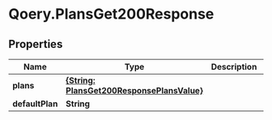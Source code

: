 # Qoery.PlansGet200Response

## Properties

Name | Type | Description | Notes
------------ | ------------- | ------------- | -------------
**plans** | [**{String: PlansGet200ResponsePlansValue}**](PlansGet200ResponsePlansValue.md) |  | 
**defaultPlan** | **String** |  | 


